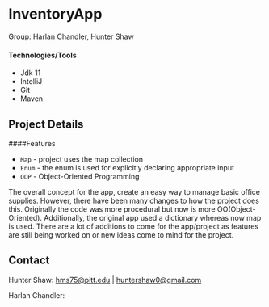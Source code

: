 # InventoryApp
Group: Harlan Chandler, Hunter Shaw
#### Technologies/Tools
* Jdk 11 
* IntelliJ
* Git
* Maven

## Project Details

####Features
* `Map` - project uses the map collection
* `Enum` - the enum is used for explicitly declaring appropriate input
* `OOP` - Object-Oriented Programming

The overall concept for the app, create an easy way to manage basic office supplies. However, there have been many changes
to how the project does this. Originally the code was more procedural but now is more OO(Object-Oriented). Additionally,
the original app used a dictionary whereas now map is used. There are a lot of additions to come for the app/project as 
features are still being worked on or new ideas come to mind for the project. 


## Contact

Hunter Shaw: hms75@pitt.edu | huntershaw0@gmail.com

Harlan Chandler: 
